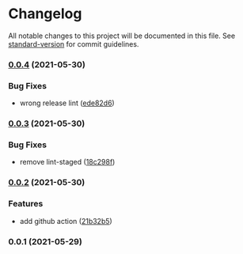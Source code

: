 # Changelog

All notable changes to this project will be documented in this file. See [standard-version](https://github.com/conventional-changelog/standard-version) for commit guidelines.

### [0.0.4](https://github.com/mili-project-manager/mtpl-conventional-commits/compare/v0.0.3...v0.0.4) (2021-05-30)


### Bug Fixes

* wrong release lint ([ede82d6](https://github.com/mili-project-manager/mtpl-conventional-commits/commit/ede82d68d120f5934b7607294cd8e4a4811d6199))

### [0.0.3](https://github.com/mili-project-manager/mtpl-conventional-commits/compare/v0.0.2...v0.0.3) (2021-05-30)


### Bug Fixes

* remove lint-staged ([18c298f](https://github.com/mili-project-manager/mtpl-conventional-commits/commit/18c298fbe86cee3512932957c0e6192644807db2))

### [0.0.2](https://github.com/mili-project-manager/mtpl-conventional-commits/compare/v0.0.1...v0.0.2) (2021-05-30)


### Features

* add github action ([21b32b5](https://github.com/mili-project-manager/mtpl-conventional-commits/commit/21b32b5b5453566af8267a4647f93ce5b1cfd310))

### 0.0.1 (2021-05-29)
